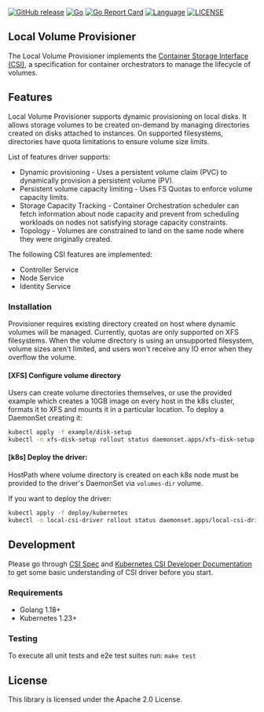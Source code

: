 [![GitHub release](https://img.shields.io/github/tag/scylladb/k8s-local-volume-provisioner.svg?label=release)](https://github.com/scylladb/k8s-local-volume-provisioner/releases)
[![Go](https://github.com/scylladb/k8s-local-volume-provisioner/actions/workflows/build-test.yaml/badge.svg?branch=master)](https://github.com/scylladb/k8s-local-volume-provisioner/actions/workflows/build-test.yaml?query=branch%3Amaster)
[![Go Report Card](https://goreportcard.com/badge/github.com/scylladb/k8s-local-volume-provisioner)](https://goreportcard.com/report/github.com/scylladb/k8s-local-volume-provisioner)
[![Language](https://img.shields.io/badge/Language-Go-blue.svg)](https://golang.org/)
[![LICENSE](https://img.shields.io/github/license/scylladb/k8s-local-volume-provisioner.svg)](https://github.com/scylladb/k8s-local-volume-provisioner/blob/master/LICENSE)

## Local Volume Provisioner

The Local Volume Provisioner implements the [Container Storage Interface (CSI)](https://github.com/container-storage-interface/spec/blob/master/spec.md),
a specification for container orchestrators to manage the lifecycle of volumes.

## Features
Local Volume Provisioner supports dynamic provisioning on local disks. It allows storage volumes to be created on-demand
by managing directories created on disks attached to instances. On supported filesystems, directories have quota
limitations to ensure volume size limits.

List of features driver supports:
* Dynamic provisioning - Uses a persistent volume claim (PVC) to dynamically provision a persistent volume (PV).
* Persistent volume capacity limiting - Uses FS Quotas to enforce volume capacity limits.
* Storage Capacity Tracking - Container Orchestration scheduler can fetch information about node capacity and prevent 
from scheduling workloads on nodes not satisfying storage capacity constraints.
* Topology - Volumes are constrained to land on the same node where they were originally created. 

The following CSI features are implemented:
* Controller Service
* Node Service
* Identity Service

### Installation

Provisioner requires existing directory created on host where dynamic volumes will be managed.
Currently, quotas are only supported on XFS filesystems. When the volume directory is using an unsupported filesystem, 
volume sizes aren't limited, and users won't receive any IO error when they overflow the volume.

#### [XFS] Configure volume directory
  
Users can create volume directories themselves, or use the provided example which creates a 10GB image on every host in 
the k8s cluster, formats it to XFS and mounts it in a particular location.
To deploy a DaemonSet creating it:
```sh
kubectl apply -f example/disk-setup
kubectl -n xfs-disk-setup rollout status daemonset.apps/xfs-disk-setup
```

#### [k8s] Deploy the driver:

HostPath where volume directory is created on each k8s node must be provided to the driver's DaemonSet via `volumes-dir`
volume.

If you want to deploy the driver:
```sh
kubectl apply -f deploy/kubernetes
kubectl -n local-csi-driver rollout status daemonset.apps/local-csi-driver
```

## Development
Please go through [CSI Spec](https://github.com/container-storage-interface/spec/blob/master/spec.md) and
[Kubernetes CSI Developer Documentation](https://kubernetes-csi.github.io/docs) to get some basic understanding of CSI 
driver before you start.

### Requirements
* Golang 1.18+
* Kubernetes 1.23+

### Testing
To execute all unit tests and e2e test suites run: `make test`

## License
This library is licensed under the Apache 2.0 License.
